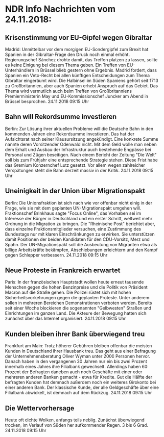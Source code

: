 # NDR Info Nachrichten vom 24.11.2018:


## Krisenstimmung vor EU-Gipfel wegen Gibraltar
Madrid: Unmittelbar vor dem morgigen EU-Sondergipfel zum Brexit hat Spanien in der Gibraltar-Frage den Druck noch einmal erhöht. Regierungschef Sánchez drohte damit, das Treffen platzen zu lassen, sollte es keine Einigung bei diesem Thema geben. Ein Treffen von EU-Unterhändlern in Brüssel blieb gestern ohne Ergebnis. Madrid fordert, dass Spanien ein Veto-Recht bei allen künftigen Entscheidungen zum Thema Gibraltar eingeräumt wird. Die Halbinsel im Süden Spaniens gehört seit 1713 zu Großbritannien, aber auch Spanien erhebt Anspruch auf das Gebiet. Das Thema wird vermutlich auch beim Treffen von Großbritanniens Premierministerin May und EU-Kommissionschef Juncker am Abend in Brüssel besprochen. 24.11.2018 09:15 Uhr 

## Bahn will Rekordsumme investieren
Berlin: Zur Lösung ihrer aktuellen Probleme will die Deutsche Bahn in den kommenden Jahren eine Rekordsumme investieren. Das hat der Aufsichtsrat nach seiner Klausursitzung angekündigt. Eine konkrete Summe nannte deren Vorsitzender Odenwald nicht. Mit dem Geld wolle man neben dem Erhalt und Ausbau der Infrastruktur auch bestehende Engpässe bei Personal und Zügen beseitigen. Nach einem Bericht der Zeitung "Die Welt" soll bis zum Frühjahr eine entsprechende Strategie stehen. Diese Frist habe das Gremium Konzernchef Lutz gesetzt. Vor allem wegen zahlreicher Verspätungen steht die Bahn derzeit massiv in der Kritik. 24.11.2018 09:15 Uhr 

## Uneinigkeit in der Union über Migrationspakt
Berlin: Die Unionsfraktion ist sich nach wie vor offenbar nicht einig in der Frage, wie sie mit dem geplanten UN-Migrationspakt umgehen will. Fraktionschef Brinkhaus sagte "Focus Online", das Vorhaben sei im Interesse der Bürger in Deutschland und ein erster Schritt, weltweit mehr Ordnung in die Migration zu bringen. Die "Rheinische Post" berichtet aber, dass einzelne Fraktionsmitglieder versuchen, eine Zustimmung des Bundestags nur mit klaren Einschränkungen zu erwirken. Sie unterstützen damit Positionen der beiden Kandidaten für den CDU-Vorsitz, Merz und Spahn. Der UN-Migrationspakt soll die Ausbeutung von Migranten etwa als billige Arbeitskräfte bekämpfen, Abschiebungen erleichtern und den Kampf gegen Schlepper verbessern. 24.11.2018 09:15 Uhr 

## Neue Proteste in Frankreich erwartet
Paris: In der französischen Hauptstadt wollen heute erneut tausende Menschen gegen die hohen Benzinpreise und die Politik von Präsident Macron auf die Straße gehen. Die Polizei rüstet sich mit hohen Sicherheitsvorkehrungen gegen die geplanten Proteste. Unter anderem sollen in mehreren Bereichen Demonstrationen verboten werden. Bereits seit einer Woche blockieren die sogenannten "Gelbwesten" Straßen und Einrichtungen im ganzen Land. Die Akteure der Bewegung hatten sich zunächst über das Internet organisiert. 24.11.2018 09:15 Uhr 

## Kunden bleiben ihrer Bank überwiegend treu
Frankfurt am Main: Trotz höherer Gebühren bleiben offenbar die meisten Kunden in Deutschland ihrer Hausbank treu. Das geht aus einer Befragung der Unternehmensberatung Oliver Wyman unter 2000 Personen hervor. Danach haben in den vergangenen 30 Jahren nur ein bis zwei Prozent innerhalb eines Jahres ihre Filialbank gewechselt. Allerdings haben 60 Prozent der Befragten daneben auch noch Geschäfte mit einer oder mehreren anderen Banken gemacht - etwa für Kredite. Gut die Hälfte der befragten Kunden hat demnach außerdem noch ein weiteres Girokonto bei einer anderen Bank. Der klassische Kunde, der alle Geldgeschäfte über eine Filialbank abwickelt, ist demnach auf dem Rückzug. 24.11.2018 09:15 Uhr 

## Die Wettervorhersage
Heute oft dichte Wolken, anfangs teils neblig. Zunächst überwiegend trocken, im Verlauf von Süden her aufkommender Regen. 3 bis 6 Grad. 24.11.2018 09:15 Uhr 
